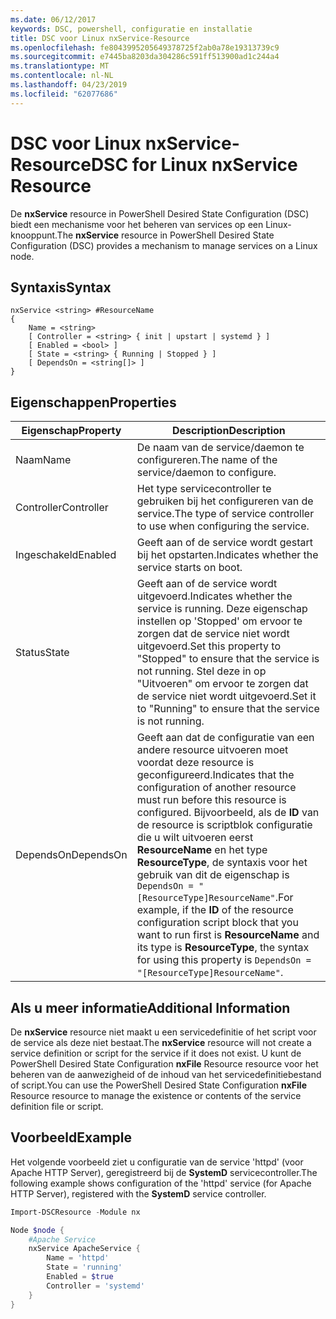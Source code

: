 ```yaml
---
ms.date: 06/12/2017
keywords: DSC, powershell, configuratie en installatie
title: DSC voor Linux nxService-Resource
ms.openlocfilehash: fe8043995205649378725f2ab0a78e19313739c9
ms.sourcegitcommit: e7445ba8203da304286c591ff513900ad1c244a4
ms.translationtype: MT
ms.contentlocale: nl-NL
ms.lasthandoff: 04/23/2019
ms.locfileid: "62077686"
---
```

# <a name="dsc-for-linux-nxservice-resource"></a><span data-ttu-id="f4fa4-103">DSC voor Linux nxService-Resource</span><span class="sxs-lookup"><span data-stu-id="f4fa4-103">DSC for Linux nxService Resource</span></span>

<span data-ttu-id="f4fa4-104">De **nxService** resource in PowerShell Desired State Configuration (DSC) biedt een mechanisme voor het beheren van services op een Linux-knooppunt.</span><span class="sxs-lookup"><span data-stu-id="f4fa4-104">The **nxService** resource in PowerShell Desired State Configuration (DSC) provides a mechanism to manage services on a Linux node.</span></span>

## <a name="syntax"></a><span data-ttu-id="f4fa4-105">Syntaxis</span><span class="sxs-lookup"><span data-stu-id="f4fa4-105">Syntax</span></span>

```
nxService <string> #ResourceName
{
    Name = <string>
    [ Controller = <string> { init | upstart | systemd } ]
    [ Enabled = <bool> ]
    [ State = <string> { Running | Stopped } ]
    [ DependsOn = <string[]> ]
}
```

## <a name="properties"></a><span data-ttu-id="f4fa4-106">Eigenschappen</span><span class="sxs-lookup"><span data-stu-id="f4fa4-106">Properties</span></span>

| <span data-ttu-id="f4fa4-107">Eigenschap</span><span class="sxs-lookup"><span data-stu-id="f4fa4-107">Property</span></span> | <span data-ttu-id="f4fa4-108">Description</span><span class="sxs-lookup"><span data-stu-id="f4fa4-108">Description</span></span> |
|---|---|
| <span data-ttu-id="f4fa4-109">Naam</span><span class="sxs-lookup"><span data-stu-id="f4fa4-109">Name</span></span>| <span data-ttu-id="f4fa4-110">De naam van de service/daemon te configureren.</span><span class="sxs-lookup"><span data-stu-id="f4fa4-110">The name of the service/daemon to configure.</span></span>|
| <span data-ttu-id="f4fa4-111">Controller</span><span class="sxs-lookup"><span data-stu-id="f4fa4-111">Controller</span></span>| <span data-ttu-id="f4fa4-112">Het type servicecontroller te gebruiken bij het configureren van de service.</span><span class="sxs-lookup"><span data-stu-id="f4fa4-112">The type of service controller to use when configuring the service.</span></span>|
| <span data-ttu-id="f4fa4-113">Ingeschakeld</span><span class="sxs-lookup"><span data-stu-id="f4fa4-113">Enabled</span></span>| <span data-ttu-id="f4fa4-114">Geeft aan of de service wordt gestart bij het opstarten.</span><span class="sxs-lookup"><span data-stu-id="f4fa4-114">Indicates whether the service starts on boot.</span></span>|
| <span data-ttu-id="f4fa4-115">Status</span><span class="sxs-lookup"><span data-stu-id="f4fa4-115">State</span></span>| <span data-ttu-id="f4fa4-116">Geeft aan of de service wordt uitgevoerd.</span><span class="sxs-lookup"><span data-stu-id="f4fa4-116">Indicates whether the service is running.</span></span> <span data-ttu-id="f4fa4-117">Deze eigenschap instellen op 'Stopped' om ervoor te zorgen dat de service niet wordt uitgevoerd.</span><span class="sxs-lookup"><span data-stu-id="f4fa4-117">Set this property to "Stopped" to ensure that the service is not running.</span></span> <span data-ttu-id="f4fa4-118">Stel deze in op "Uitvoeren" om ervoor te zorgen dat de service niet wordt uitgevoerd.</span><span class="sxs-lookup"><span data-stu-id="f4fa4-118">Set it to "Running" to ensure that the service is not running.</span></span>|
| <span data-ttu-id="f4fa4-119">DependsOn</span><span class="sxs-lookup"><span data-stu-id="f4fa4-119">DependsOn</span></span> | <span data-ttu-id="f4fa4-120">Geeft aan dat de configuratie van een andere resource uitvoeren moet voordat deze resource is geconfigureerd.</span><span class="sxs-lookup"><span data-stu-id="f4fa4-120">Indicates that the configuration of another resource must run before this resource is configured.</span></span> <span data-ttu-id="f4fa4-121">Bijvoorbeeld, als de **ID** van de resource is scriptblok configuratie die u wilt uitvoeren eerst **ResourceName** en het type **ResourceType**, de syntaxis voor het gebruik van dit de eigenschap is `DependsOn = "[ResourceType]ResourceName"`.</span><span class="sxs-lookup"><span data-stu-id="f4fa4-121">For example, if the **ID** of the resource configuration script block that you want to run first is **ResourceName** and its type is **ResourceType**, the syntax for using this property is `DependsOn = "[ResourceType]ResourceName"`.</span></span>|

## <a name="additional-information"></a><span data-ttu-id="f4fa4-122">Als u meer informatie</span><span class="sxs-lookup"><span data-stu-id="f4fa4-122">Additional Information</span></span>

<span data-ttu-id="f4fa4-123">De **nxService** resource niet maakt u een servicedefinitie of het script voor de service als deze niet bestaat.</span><span class="sxs-lookup"><span data-stu-id="f4fa4-123">The **nxService** resource will not create a service definition or script for the service if it does not exist.</span></span> <span data-ttu-id="f4fa4-124">U kunt de PowerShell Desired State Configuration **nxFile** Resource resource voor het beheren van de aanwezigheid of de inhoud van het servicedefinitiebestand of script.</span><span class="sxs-lookup"><span data-stu-id="f4fa4-124">You can use the PowerShell Desired State Configuration **nxFile** Resource resource to manage the existence or contents of the service definition file or script.</span></span>

## <a name="example"></a><span data-ttu-id="f4fa4-125">Voorbeeld</span><span class="sxs-lookup"><span data-stu-id="f4fa4-125">Example</span></span>

<span data-ttu-id="f4fa4-126">Het volgende voorbeeld ziet u configuratie van de service 'httpd' (voor Apache HTTP Server), geregistreerd bij de **SystemD** servicecontroller.</span><span class="sxs-lookup"><span data-stu-id="f4fa4-126">The following example shows configuration of the 'httpd' service (for Apache HTTP Server), registered with the **SystemD** service controller.</span></span>

```powershell
Import-DSCResource -Module nx

Node $node {
    #Apache Service
    nxService ApacheService {
        Name = 'httpd'
        State = 'running'
        Enabled = $true
        Controller = 'systemd'
    }
}
```